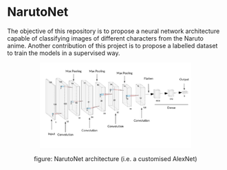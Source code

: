 # NarutoNet

The objective of this repository is to propose a neural network architecture capable of classifying images of different characters from the Naruto anime. Another contribution of this project is to propose a labelled dataset to train the models in a supervised way.


<p align="center">
  <img src="nn.jpg" width=70% height=70%/>
</p>

<p align="center">
  figure: NarutoNet architecture (i.e. a customised AlexNet)
</p>
